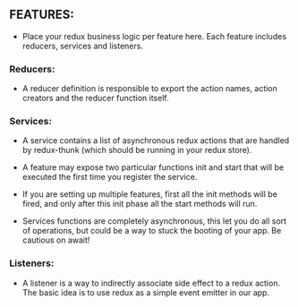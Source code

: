 ## FEATURES:

- Place your redux business logic per feature here. Each feature includes reducers, services and listeners.

### Reducers:

- A reducer definition is responsible to export the action names, action creators and the reducer function itself.

### Services:

- A service contains a list of asynchronous redux actions that are handled by redux-thunk (which should be running in your redux store).

- A feature may expose two particular functions init and start that will be executed the first time you register the service.

- If you are setting up multiple features, first all the init methods will be fired, and only after this init phase all the start methods will run.

- Services functions are completely asynchronous, this let you do all sort of operations, but could be a way to stuck the booting of your app. Be cautious on await!

### Listeners:

- A listener is a way to indirectly associate side effect to a redux action. The basic idea is to use redux as a simple event emitter in our app.
